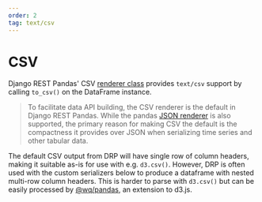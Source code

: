 ```yaml
---
order: 2
tag: text/csv
---
```


# CSV

Django REST Pandas' CSV [renderer class][renderers] provides `text/csv` support by calling `to_csv()` on the DataFrame instance.

> To facilitate data API building, the CSV renderer is the default in Django REST Pandas.  While the pandas [JSON renderer][json] is also supported, the primary reason for making CSV the default is the compactness it provides over JSON when serializing time series and other tabular data.

The default CSV output from DRP will have single row of column headers, making it suitable as-is for use with e.g. `d3.csv()`.   However, DRP is often used with the custom serializers below to produce a dataframe with nested multi-row column headers.  This is harder to parse with `d3.csv()` but can be easily processed by [@wq/pandas], an extension to d3.js.

[renderers]: ./index.md
[json]: ./json.md
[@wq/pandas]: ../@wq/pandas.md

